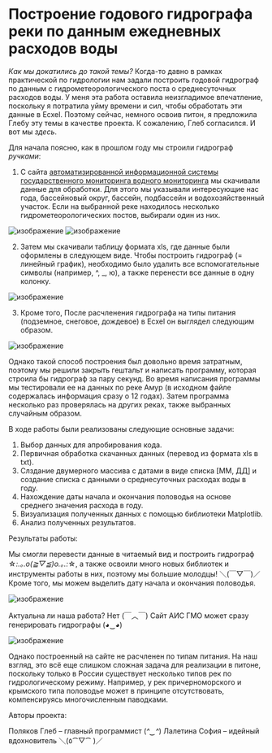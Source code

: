 # Построение годового гидрографа реки по данным ежедневных расходов воды

*Как мы докатились до такой темы?* Когда-то давно в рамках практической по гидрологии нам задали построить годовой гидрограф по данным с гидрометеорологического поста о среднесуточных расходов воды. У меня эта работа оставила неизгладимое впечатление, поскольку я потратила уйму времени и сил, чтобы обработать эти данные в Ecxel. Поэтому сейчас, немного освоив питон, я предложила Глебу эту темы в качестве проекта. К сожалению, Глеб согласился. И вот мы *здесь*. 

Для начала поясню, как в прошлом году мы строили гидрограф *ручками*:

1.	С сайта [автоматизированной информационной системы государственного мониторинга водного мониторинга](https://gmvo.skniivh.ru/index.php?id=505) мы скачивали данные для обработки. Для этого мы указывали интересующие нас года, бассейновый округ, бассейн, подбассейн и водохозяйственный участок. Если на выбранной реке находилось несколько гидрометеорологических постов, выбирали один из них.

![изображение](https://github.com/user-attachments/assets/b008d40e-11a8-4ff5-8f61-148072747eed)
![изображение](https://github.com/user-attachments/assets/76789934-17a6-4204-90d5-7b62700a5b7f)

2.	Затем мы скачивали таблицу формата xls, где данные были оформлены в следующем виде. Чтобы построить гидрограф (= линейный график), необходимо было удалить все вспомогательные символы (например, ^, _, ю), а также перенести все данные в одну колонку.

   ![изображение](https://github.com/user-attachments/assets/91f00fac-b756-4a83-8343-a144dde6b9b7)

3.	Кроме того, После расчленения гидрографа на типы питания (подземное, снеговое, дождевое) в Ecxel он выглядел следующим образом.

![изображение](https://github.com/user-attachments/assets/3a70cad6-0a51-4052-8f02-4cfb15b7f0bf)


Однако такой способ построения был довольно время затратным, поэтому мы решили закрыть гештальт и написать программу, которая строила бы гидрограф за пару секунд. Во время написания программы мы тестировали ее на данных по реке Амур (в исходном файле содержалась информация сразу о 12 годах). Затем программа несколько раз проверялась на других реках, также выбранных случайным образом. 

В ходе работы были реализованы следующие основные задачи:

1.	Выбор данных для апробирования кода.
2.	Первичная обработка скачанных данных (перевод из формата xls в txt).
3.	Слздание двумерного массива с датами в виде списка [ММ, ДД] и создание списка с данными о среднесуточных расходах воды в году.
4.	Нахождение даты начала и окончания половодья на основе среднего значения расхода в году.
7.	Визуализация полученных данных с помощью библиотеки Matplotlib.
8.	Анализ полученных результатов.

Результаты работы:

Мы смогли перевести данные в читаемый вид и построить гидрограф ☆*:.｡.o(≧▽≦)o.｡.:*☆, а также освоили много новых библиотек и инструменты работы в них, поэтому мы большие молодцы! ＼(￣▽￣)／ Кроме того, мы можем выделить дату начала и окончания половодья.

![изображение](https://github.com/user-attachments/assets/f2e30a80-d164-4ffd-8231-d6539774acca)

Актуальна ли наша работа? Нет (￣︿￣)
Сайт АИС ГМО может сразу генерировать гидрографы (◕‿◕)

![изображение](https://github.com/user-attachments/assets/c630d49d-bee0-464d-a957-c9682e69d55c)

Однако построенный на сайте не расчленен по типам питания. На наш взгляд, это всё еще слишком сложная задача для реализации в питоне, поскольку только в России существует несколько типов рек по гидрологическому режиму. Например, у рек причерноморского и крымского типа половодье может в принципе отсутствовать, компенсируясь многочисленным паводками.
 

Авторы проекта:

Поляков Глеб – главный программист (*^‿^*)
Лалетина София – идейный вдохновитель ＼(٥⁀▽⁀ )／
